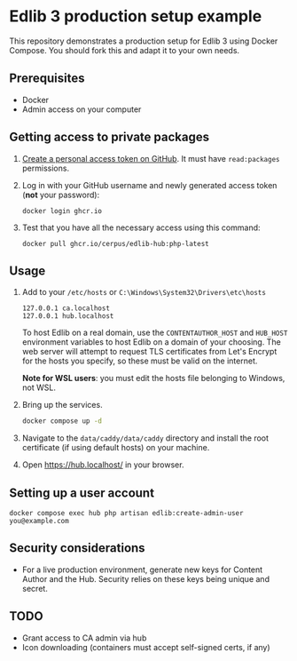 # Edlib 3 production setup example

This repository demonstrates a production setup for Edlib 3 using Docker
Compose. You should fork this and adapt it to your own needs.

## Prerequisites

* Docker
* Admin access on your computer

## Getting access to private packages

1. [Create a personal access token on GitHub][1]. It must have `read:packages`
   permissions.

2. Log in with your GitHub username and newly generated access token (**not**
   your password):

   ```
   docker login ghcr.io
   ```

3. Test that you have all the necessary access using this command:

   ```
   docker pull ghcr.io/cerpus/edlib-hub:php-latest
   ```

## Usage

1. Add to your `/etc/hosts` or `C:\Windows\System32\Drivers\etc\hosts`

   ```
   127.0.0.1 ca.localhost
   127.0.0.1 hub.localhost
   ```

   To host Edlib on a real domain, use the `CONTENTAUTHOR_HOST` and `HUB_HOST`
   environment variables to host Edlib on a domain of your choosing. The web
   server will attempt to request TLS certificates from Let's Encrypt for the
   hosts you specify, so these must be valid on the internet.

   **Note for WSL users**: you must edit the hosts file belonging to Windows,
   not WSL.

2. Bring up the services.

   ```bash
   docker compose up -d
   ```

3. Navigate to the `data/caddy/data/caddy` directory and install the root
   certificate (if using default hosts) on your machine.

4. Open <https://hub.localhost/> in your browser.

## Setting up a user account

```
docker compose exec hub php artisan edlib:create-admin-user you@example.com
```

## Security considerations

* For a live production environment, generate new keys for Content Author and
  the Hub. Security relies on these keys being unique and secret.

## TODO

* Grant access to CA admin via hub
* Icon downloading (containers must accept self-signed certs, if any)


[1]: https://github.com/settings/tokens/new?scopes=read:packages&description=Edlib%20packages
